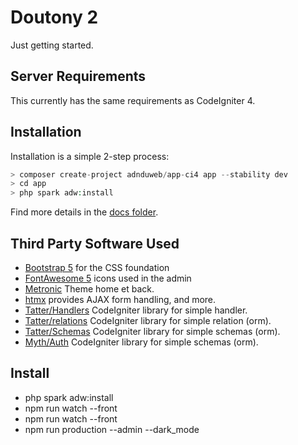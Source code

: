 # Doutony 2

Just getting started. 

## Server Requirements

This currently has the same requirements as CodeIgniter 4.

## Installation

Installation is a simple 2-step process:

```php
> composer create-project adnduweb/app-ci4 app --stability dev
> cd app
> php spark adw:install
```

Find more details in the [docs folder](_docs).

## Third Party Software Used

- [Bootstrap 5](https://getbootstrap.com/) for the CSS foundation
- [FontAwesome 5](https://fontawesome.com/) icons used in the admin 
- [Metronic](https://keenthemes.com/metronic/) Theme home et back.
- [htmx](https://htmx.org/) provides AJAX form handling, and more.
- [Tatter/Handlers](https://github.com/tattersoftware/handlers) CodeIgniter library for simple handler. 
- [Tatter/relations](https://github.com/tattersoftware/relations) CodeIgniter library for simple relation (orm). 
- [Tatter/Schemas](https://github.com/tattersoftware/schemas) CodeIgniter library for simple schemas (orm). 
- [Myth/Auth](https://github.com/lonnieezell/myth-auth/tree/develop/docs) CodeIgniter library for simple schemas (orm). 


## Install

- php spark adw:install   
- npm run watch --front
- npm run watch --front
- npm run production --admin --dark_mode